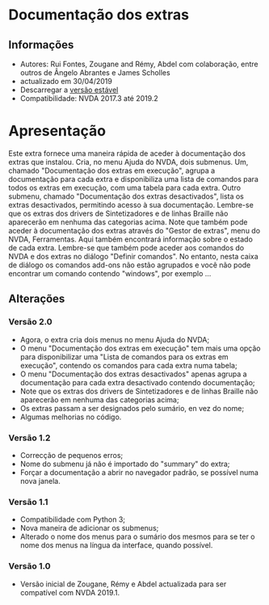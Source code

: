 # Documentação dos extras #

## Informações ##
* Autores: Rui Fontes, Zougane and Rémy, Abdel com colaboração, entre outros de Ângelo Abrantes e James Scholles
* actualizado em 30/04/2019
* Descarregar a [versão estável][1]
* Compatibilidade: NVDA 2017.3 até 2019.2

# Apresentação #
Este extra fornece uma maneira rápida de aceder à documentação dos extras que instalou.
Cria, no menu Ajuda do NVDA, dois submenus.
Um, chamado "Documentação dos extras em execução", agrupa a documentação para cada extra e disponibiliza uma lista de comandos para todos os extras em execução, com uma tabela para cada extra.
Outro submenu, chamado "Documentação dos extras desactivados", lista os extras desactivados, permitindo acesso à sua documentação.
Lembre-se que os extras dos drivers de Sintetizadores  e de linhas Braille não aparecerão em nenhuma das categorias acima.
Note que também pode aceder à documentação dos extras através do "Gestor de extras", menu do NVDA, Ferramentas. Aqui também encontrará informação sobre o estado de cada extra.
Lembre-se que também pode aceder aos comandos do NVDA e dos extras no diálogo "Definir comandos". No entanto, nesta caixa de diálogo os comandos add-ons não estão agrupados e você não pode encontrar um comando contendo "windows", por exemplo ...

## Alterações ##

### Versão 2.0 ###
* Agora, o extra cria dois menus no menu Ajuda do NVDA;
* O menu "Documentação dos extras em execução" tem mais uma opção para disponibilizar uma "Lista de comandos para os extras em execução", contendo os comandos para cada extra  numa tabela;
* O menu "Documentação dos extras desactivados" apenas agrupa a documentação para cada extra desactivado contendo documentação;
* Note que os extras dos drivers de Sintetizadores  e de linhas Braille não aparecerão em nenhuma das categorias acima;
* Os extras passam a ser designados pelo sumário, en vez do nome;
* Algumas melhorias no código.

### Versão 1.2 ###
* Correcção de pequenos erros;
* Nome do submenu já não é importado do "summary" do extra;
* Forçar a documentação a abrir no navegador padrão, se possível numa nova janela.

### Versão 1.1 ###
* Compatibilidade com Python 3;
*	 Nova maneira de adicionar os submenus;
* Alterado o nome dos menus para o sumário dos mesmos para se ter o nome dos menus na língua da interface, quando possível.

### Versão 1.0 ###
*	 Versão inicial de Zougane, Rémy e Abdel actualizada para ser compatível com NVDA 2019.1.

[1]: https://github.com/ruifontes/addonsHelp/releases/download/1.2/addonsHelp-1.2.nvda-addon
[2]: https://github.com/ruifontes/addonsHelp/releases/download/2.0/addonsHelp-2.0-dev.nvda-addon
